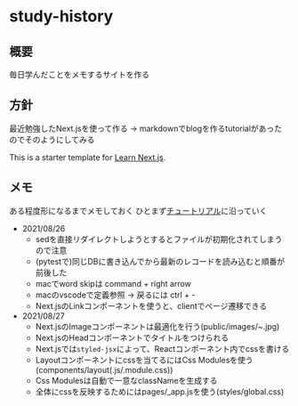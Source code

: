 # study-history

## 概要

毎日学んだことをメモするサイトを作る

## 方針

最近勉強したNext.jsを使って作る
-> markdownでblogを作るtutorialがあったのでそのようにしてみる

This is a starter template for [Learn Next.js](https://nextjs.org/learn).

## メモ

ある程度形になるまでメモしておく
ひとまず[チュートリアル](https://nextjs.org/learn/basics/create-nextjs-app?utm_source=next-site&utm_medium=homepage-cta&utm_campaign=next-website)に沿っていく

- 2021/08/26
  - sedを直接リダイレクトしようとするとファイルが初期化されてしまうので注意
  - (pytestで)同じDBに書き込んでから最新のレコードを読み込むと順番が前後した
  - macでword skipは command + right arrow
  - macのvscodeで定義参照 -> 戻るには ctrl + -
  - Next.jsのLinkコンポーネントを使うと、clientでページ遷移できる
- 2021/08/27
  - Next.jsのImageコンポーネントは最適化を行う(public/images/~.jpg)
  - Next.jsのHeadコンポーネントでタイトルをつけられる
  - Next.jsでは`styled-jsx`によって、Reactコンポーネント内でcssを書ける
  - Layoutコンポーネントにcssを当てるにはCss Modulesを使う(components/layout(.js/.module.css))
  - Css Modulesは自動で一意なclassNameを生成する
  - 全体にcssを反映するためにはpages/_app.jsを使う(styles/global.css)
